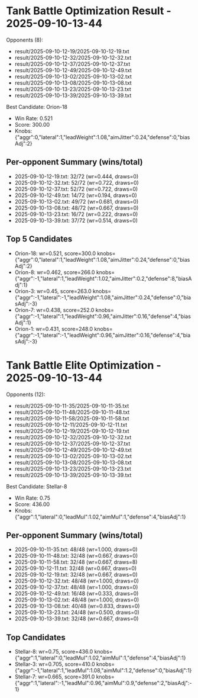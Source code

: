 # Tank Battle Optimization Result - 2025-09-10-13-44

Opponents (8):
- result/2025-09-10-12-19/2025-09-10-12-19.txt
- result/2025-09-10-12-32/2025-09-10-12-32.txt
- result/2025-09-10-12-37/2025-09-10-12-37.txt
- result/2025-09-10-12-49/2025-09-10-12-49.txt
- result/2025-09-10-13-02/2025-09-10-13-02.txt
- result/2025-09-10-13-08/2025-09-10-13-08.txt
- result/2025-09-10-13-23/2025-09-10-13-23.txt
- result/2025-09-10-13-39/2025-09-10-13-39.txt

Best Candidate: Orion-18

- Win Rate: 0.521
- Score: 300.00
- Knobs: {"aggr":0,"lateral":1,"leadWeight":1.08,"aimJitter":0.24,"defense":0,"biasAdj":2}

## Per-opponent Summary (wins/total)
- 2025-09-10-12-19.txt: 32/72 (wr=0.444, draws=0)
- 2025-09-10-12-32.txt: 52/72 (wr=0.722, draws=0)
- 2025-09-10-12-37.txt: 52/72 (wr=0.722, draws=0)
- 2025-09-10-12-49.txt: 14/72 (wr=0.194, draws=0)
- 2025-09-10-13-02.txt: 49/72 (wr=0.681, draws=0)
- 2025-09-10-13-08.txt: 48/72 (wr=0.667, draws=0)
- 2025-09-10-13-23.txt: 16/72 (wr=0.222, draws=0)
- 2025-09-10-13-39.txt: 37/72 (wr=0.514, draws=0)

## Top 5 Candidates
- Orion-18: wr=0.521, score=300.0 knobs={"aggr":0,"lateral":1,"leadWeight":1.08,"aimJitter":0.24,"defense":0,"biasAdj":2}
- Orion-8: wr=0.462, score=266.0 knobs={"aggr":-1,"lateral":1,"leadWeight":1.02,"aimJitter":0.2,"defense":8,"biasAdj":1}
- Orion-3: wr=0.45, score=263.0 knobs={"aggr":-1,"lateral":-1,"leadWeight":1.08,"aimJitter":0.24,"defense":0,"biasAdj":-3}
- Orion-7: wr=0.438, score=252.0 knobs={"aggr":-1,"lateral":1,"leadWeight":0.96,"aimJitter":0.16,"defense":4,"biasAdj":1}
- Orion-1: wr=0.431, score=248.0 knobs={"aggr":-1,"lateral":-1,"leadWeight":0.96,"aimJitter":0.16,"defense":4,"biasAdj":-3}

# Tank Battle Elite Optimization - 2025-09-10-13-44

Opponents (12):
- result/2025-09-10-11-35/2025-09-10-11-35.txt
- result/2025-09-10-11-48/2025-09-10-11-48.txt
- result/2025-09-10-11-58/2025-09-10-11-58.txt
- result/2025-09-10-12-11/2025-09-10-12-11.txt
- result/2025-09-10-12-19/2025-09-10-12-19.txt
- result/2025-09-10-12-32/2025-09-10-12-32.txt
- result/2025-09-10-12-37/2025-09-10-12-37.txt
- result/2025-09-10-12-49/2025-09-10-12-49.txt
- result/2025-09-10-13-02/2025-09-10-13-02.txt
- result/2025-09-10-13-08/2025-09-10-13-08.txt
- result/2025-09-10-13-23/2025-09-10-13-23.txt
- result/2025-09-10-13-39/2025-09-10-13-39.txt

Best Candidate: Stellar-8
- Win Rate: 0.75
- Score: 436.00
- Knobs: {"aggr":1,"lateral":0,"leadMul":1.02,"aimMul":1,"defense":4,"biasAdj":1}

## Per-opponent Summary (wins/total)
- 2025-09-10-11-35.txt: 48/48 (wr=1.000, draws=0)
- 2025-09-10-11-48.txt: 32/48 (wr=0.667, draws=0)
- 2025-09-10-11-58.txt: 32/48 (wr=0.667, draws=8)
- 2025-09-10-12-11.txt: 32/48 (wr=0.667, draws=0)
- 2025-09-10-12-19.txt: 32/48 (wr=0.667, draws=0)
- 2025-09-10-12-32.txt: 48/48 (wr=1.000, draws=0)
- 2025-09-10-12-37.txt: 48/48 (wr=1.000, draws=0)
- 2025-09-10-12-49.txt: 16/48 (wr=0.333, draws=0)
- 2025-09-10-13-02.txt: 48/48 (wr=1.000, draws=0)
- 2025-09-10-13-08.txt: 40/48 (wr=0.833, draws=0)
- 2025-09-10-13-23.txt: 24/48 (wr=0.500, draws=0)
- 2025-09-10-13-39.txt: 32/48 (wr=0.667, draws=0)

## Top Candidates
- Stellar-8: wr=0.75, score=436.0 knobs={"aggr":1,"lateral":0,"leadMul":1.02,"aimMul":1,"defense":4,"biasAdj":1}
- Stellar-3: wr=0.705, score=410.0 knobs={"aggr":-1,"lateral":1,"leadMul":1.08,"aimMul":1.2,"defense":0,"biasAdj":1}
- Stellar-7: wr=0.665, score=391.0 knobs={"aggr":1,"lateral":-1,"leadMul":0.96,"aimMul":0.9,"defense":2,"biasAdj":-1}
